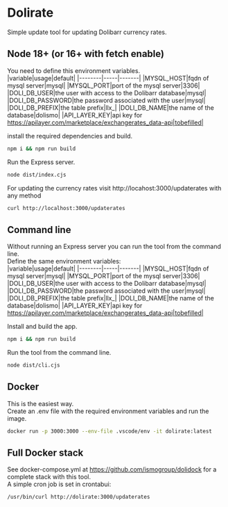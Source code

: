 # Dolirate

Simple update tool for updating Dolibarr currency rates.

## Node 18+ (or 16+ with fetch enable)
You need to define this environment variables.  
|variable|usage|default|
|--------|-----|-------|
|MYSQL_HOST|fqdn of mysql server|mysql|
|MYSQL_PORT|port of the mysql server|3306|
|DOLI_DB_USER|the user with access to the Dolibarr database|mysql|
|DOLI_DB_PASSWORD|the password associated with the user|mysql|
|DOLI_DB_PREFIX|the table prefix|llx_|
|DOLI_DB_NAME|the name of the database|dolismo|
|API_LAYER_KEY|api key for https://apilayer.com/marketplace/exchangerates_data-api|tobefilled|

install the required dependencies and build.  
```sh
npm i && npm run build 
```
Run the Express server.
```sh
node dist/index.cjs
``` 
For updating the currency rates visit http://locahost:3000/updaterates with any method  
```sh 
curl http://localhost:3000/updaterates
```

## Command line
Without running an Express server you can run the tool from the command line.  
Define the same environment variables:  
|variable|usage|default|
|--------|-----|-------|
|MYSQL_HOST|fqdn of mysql server|mysql|
|MYSQL_PORT|port of the mysql server|3306|
|DOLI_DB_USER|the user with access to the Dolibarr database|mysql|
|DOLI_DB_PASSWORD|the password associated with the user|mysql|
|DOLI_DB_PREFIX|the table prefix|llx_|
|DOLI_DB_NAME|the name of the database|dolismo|
|API_LAYER_KEY|api key for https://apilayer.com/marketplace/exchangerates_data-api|tobefilled|

Install and build the app.
```sh
npm i && npm run build
```
Run the tool from the command line.
```sh
node dist/cli.cjs
```

## Docker
This is the easiest way.  
Create an .env file with the required environment variables and run the image.  
```sh
docker run -p 3000:3000 --env-file .vscode/env -it dolirate:latest
```

## Full Docker stack
See docker-compose.yml at https://github.com/ismogroup/dolidock for a complete stack with this tool.  
A simple cron job is set in crontabui:  
```sh
/usr/bin/curl http://dolirate:3000/updaterates
```